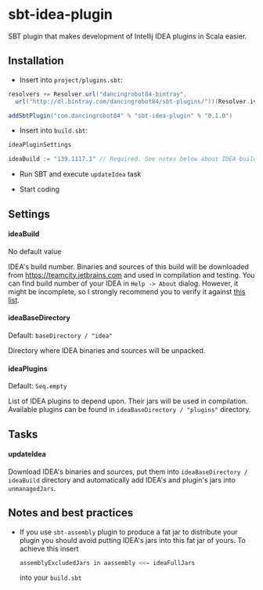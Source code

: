 # sbt-idea-plugin

SBT plugin that makes development of Intellij IDEA plugins in Scala easier.

## Installation

* Insert into `project/plugins.sbt`:

```Scala
resolvers += Resolver.url("dancingrobot84-bintray",
  url("http://dl.bintray.com/dancingrobot84/sbt-plugins/"))(Resolver.ivyStylePatterns)

addSbtPlugin("com.dancingrobot84" % "sbt-idea-plugin" % "0.1.0")
```

* Insert into `build.sbt`:

```Scala
ideaPluginSettings

ideaBuild := "139.1117.1" // Required. See notes below about IDEA builds
```

* Run SBT and execute `updateIdea` task

* Start coding

## Settings

#### ideaBuild

No default value

IDEA's build number. Binaries and sources of this build will be downloaded from
https://teamcity.jetbrains.com and used in compilation and testing. You can
find build number of your IDEA in `Help -> About` dialog. However, it might be
incomplete, so I strongly recommend you to verify it against
[this list](https://teamcity.jetbrains.com/viewType.html?buildTypeId=bt410&tab=buildTypeHistoryList&branch_IntelliJIdeaCe=__all_branches__).

#### ideaBaseDirectory

Default: `baseDirectory / "idea"`

Directory where IDEA binaries and sources will be unpacked.

#### ideaPlugins

Default: `Seq.empty`

List of IDEA plugins to depend upon. Their jars will be used in compilation.
Available plugins can be found in `ideaBaseDirectory / "plugins"` directory.

## Tasks

#### updateIdea

Download IDEA's binaries and sources, put them into
`ideaBaseDirectory / ideaBuild` directory and automatically add IDEA's and
plugin's jars into `unmanagedJars`.

## Notes and best practices

- If you use `sbt-assembly` plugin to produce a fat jar to
  distribute your plugin you should avoid putting IDEA's jars
  into this fat jar of yours. To achieve this insert

  ```Scala
  assemblyExcludedJars in aassembly <<= ideaFullJars
  ```

  into your `build.sbt`
